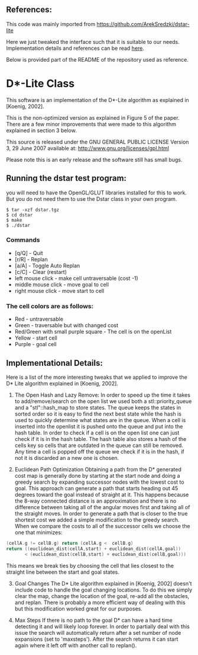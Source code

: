
## References:
This code was mainly imported from
https://github.com/ArekSredzki/dstar-lite

Here we just tweaked the interface such that it is suitable to our needs. Implementation details and references can be read [here](https://github.com/ArekSredzki/dstar-lite).

Below is provided part of the README of the repository used as reference.

# D*-Lite Class

This software is an implementation of the D*-Lite algorithm as explained in [Koenig, 2002].

This is the non-optimized version as explained in Figure 5 of the paper. There are a few minor improvements that were made to this algorithm explained in section 3 below.

This source is released under the GNU GENERAL PUBLIC LICENSE Version 3, 29 June 2007 available at: http://www.gnu.org/licenses/gpl.html

Please note this is an early release and the software still has small bugs.

## Running the dstar test program:
you will need to have the OpenGL/GLUT libraries installed for this to work. But you do not need them to use the Dstar class in your own program.
```
$ tar -xzf dstar.tgz
$ cd dstar
$ make
$ ./dstar
```

### Commands
* [q/Q] - Quit
* [r/R] - Replan
* [a/A] - Toggle Auto Replan
* [c/C] - Clear (restart)
* left mouse click - make cell untraversable (cost -1)
* middle mouse click - move goal to cell
* right mouse click - move start to cell

### The cell colors are as follows:
* Red - untraversable
* Green - traversable but with changed cost
* Red/Green with small purple square - The cell is on the openList
* Yellow - start cell
* Purple - goal cell

## Implementational Details:
Here is a list of the more interesting tweaks that we applied to improve the D* Lite algorithm explained in [Koenig, 2002].

1. The Open Hash and Lazy Remove:
 In order to speed up the time it takes to add/remove/search on the open list we used both a stl::priority_queue and a "stl"::hash_map to store states. The queue keeps the states in sorted order so it is easy to find the next best state while the hash is used to quickly determine what states are in the queue. When a cell is inserted into the openlist it is pushed onto the queue and put into the hash table. In order to check if a cell is on the open list one can just check if it is in the hash table. The hash table also stores a hash of the cells key so cells that are outdated in the queue can still be removed. Any time a cell is popped off the queue we check if it is in the hash, if not it is discarded an a new one is chosen.

2. Euclidean Path Optimization
 Obtaining a path from the D* generated cost map is generally done by starting at the start node and doing a greedy search by expanding successor nodes with the lowest cost to  goal. This approach can generate a path that starts heading out 45 degrees toward the goal instead of straight at it. This happens because the 8-way connected distance is an approximation and there is no difference between taking all of the angular moves first and taking all of the straight moves. In order to generate a path that is closer to the true shortest cost we added a simple modification to the greedy search. When we compare the costs to all of the successor cells we choose the one that minimizes:
```cpp
(cellA.g != cellB.g) return (cellA.g <  cellB.g)
return ((euclidean_dist(cellA,start) + euclidean_dist(cellA,goal))
       < (euclidean_dist(cellB,start) + euclidean_dist(cellB,goal)))
```
This means we break ties by choosing the cell that lies closest to the straight line between the start and goal states.

3. Goal Changes
 The D* Lite algorithm explained in [Koenig, 2002] doesn't include code to handle the goal changing locations. To do this we simply clear the map, change the location of the goal, re-add all the obstacles, and replan. There is probably a more efficient way of dealing with this but this modification worked great for our purposes.

4. Max Steps
 If there is no path to the goal D* can have a hard time detecting it and will likely loop forever. In order to partially deal with this issue the search will automatically return after a set number of node expansions (set to 'maxsteps'). After the search returns it can start again where it left off with another call to replan().

